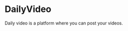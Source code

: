 # DailyVideo
Daily video is a platform where you can post your videos.
<img src="https://komarev.com/ghpvc/?username=marsianjohncartere&style=flat-square&color=blue" alt=""/>

